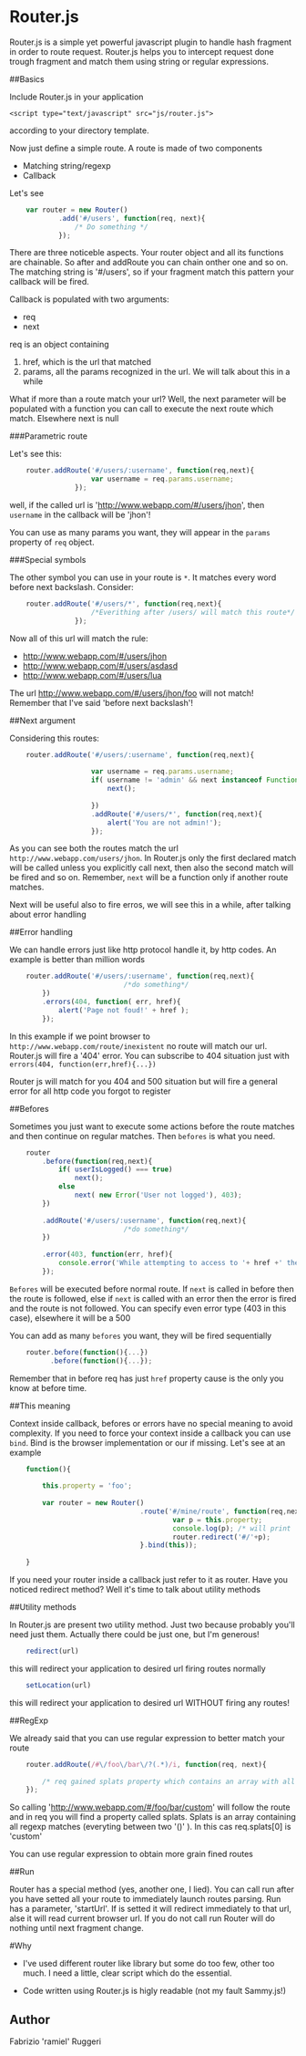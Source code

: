 Router.js
=========

Router.js is a simple yet powerful javascript plugin to handle hash fragment in order to route request.
Router.js helps you to intercept request done trough fragment and match them using string or regular expressions.

##Basics

Include Router.js in your application

	<script type="text/javascript" src="js/router.js">

according to your directory template.

Now just define a simple route. A route is made of two components

* Matching string/regexp
* Callback

Let's see

```javascript
	var router = new Router()
		   	.add('#/users', function(req, next){
				/* Do something */
			});
```

There are three noticeble aspects. Your router object and all its functions are chainable. So after and addRoute you can chain onther one and so on.
The matching string is '#/users', so if your fragment match this pattern your callback will be fired.

Callback is populated with two arguments:

* req
* next


req is an object containing

1. href, which is the url that matched
2. params, all the params recognized in the url. We will talk about this in a while

What if more than a route match your url? Well, the next parameter will be populated with a function you can call to execute the next route which match. Elsewhere next is null

###Parametric route

Let's see this:

```javascript
	router.addRoute('#/users/:username', function(req,next){
					var username = req.params.username;
				});
```

well, if the called url is 'http://www.webapp.com/#/users/jhon', then `username` in the callback will be 'jhon'!

You can use as many params you want, they will appear in the `params` property of `req` object.

###Special symbols

The other symbol you can use in your route is `*`. It matches every word before next backslash.
Consider:

```javascript
	router.addRoute('#/users/*', function(req,next){
					/*Everithing after /users/ will match this route*/
				});
```

Now all of this url will match the rule:

* http://www.webapp.com/#/users/jhon
* http://www.webapp.com/#/users/asdasd
* http://www.webapp.com/#/users/lua

The url http://www.webapp.com/#/users/jhon/foo will not match! Remember that I've said 'before next backslash'!

##Next argument

Considering this routes:

```javascript
	router.addRoute('#/users/:username', function(req,next){
	
					var username = req.params.username;
					if( username != 'admin' && next instanceof Function)
						next();
						
					})
					.addRoute('#/users/*', function(req,next){					
						alert('You are not admin!');
					});
```

As you can see both the routes match the url `http://www.webapp.com/users/jhon`. In Router.js only the first declared match will be called unless you explicitly
call next, then also the second match will be fired and so on. Remember, `next` will be a function only if another route matches.

Next will be useful also to fire erros, we will see this in a while, after talking about error handling

##Error handling

We can handle errors just like http protocol handle it, by http codes.
An example is better than million words

```javascript
	router.addRoute('#/users/:username', function(req,next){
							/*do something*/
		})
		.errors(404, function( err, href){
			alert('Page not foud!' + href );
		});
```

In this example if we point browser to `http://www.webapp.com/route/inexistent` no route will match our url. Router.js will fire a '404' error.
You can subscribe to 404 situation just with `errors(404, function(err,href){...})`

Router js will match for you 404 and 500 situation but will fire a general error for all http code you forgot to register

##Befores

Sometimes you just want to execute some actions before the route matches and then continue on regular matches. Then `befores` is what you need.

```javascript
	router
		.before(function(req,next){
			if( userIsLogged() === true)
				next();
			else
				next( new Error('User not logged'), 403);
		})
	
		.addRoute('#/users/:username', function(req,next){
							/*do something*/
		})
		
		.error(403, function(err, href){
			console.error('While attempting to access to '+ href +' the following error happened: '+err.message);
		});
```

`Befores` will be executed before normal route. If `next` is called in before then the route is followed, else if `next` is called with an error then the error is fired and the route is not followed.
You can specify even error type (403 in this case), elsewhere it will be a 500

You can add as many `befores` you want, they will be fired sequentially

```javascript
	router.before(function(){...})
		  .before(function(){...});
```

Remember that in before req has just `href` property cause is the only you know at before time. 
		  
##This meaning

Context inside callback, befores or errors have no special meaning to avoid complexity. If you need to force your context inside a callback you can use `bind`.
Bind is the browser implementation or our if missing. Let's see at an example

```javascript
	function(){
	
		this.property = 'foo';
		
		var router = new Router()
								.route('#/mine/route', function(req,next){
										var p = this.property;
										console.log(p); /* will print 'foo' */
										router.redirect('#/'+p);
								}.bind(this));
	
	}
```

If you need your router inside a callback just refer to it as router.
Have you noticed redirect method? Well it's time to talk about utility methods

##Utility methods

In Router.js are present two utility method. Just two because probably you'll need just them. Actually there could be just one, but I\'m generous!

```javascript
	redirect(url)
```

this will redirect your application to desired url firing routes normally

```javascript
	setLocation(url)
```

this will redirect your application to desired url WITHOUT firing any routes!

##RegExp

We already said that you can use regular expression to better match your route

```javascript
	router.addRoute(/#\/foo\/bar\/?(.*)/i, function(req, next){
		
		/* req gained splats property which contains an array with all your custom matches*/
	});
```

So calling 'http://www.webapp.com/#/foo/bar/custom' will follow the route and in req you will find a property called splats.
Splats is an array containing all regexp matches (everyting between two '()' ). In this cas req.splats[0] is 'custom'

You can use regular expression to obtain more grain fined routes


##Run

Router has a special method (yes, another one, I lied). You can call run after you have setted all your route to immediately launch routes parsing.
Run has a parameter, 'startUrl'. If is setted it will redirect immediately to that url, alse it will read current browser url.
If you do not call run Router will do nothing until next fragment change.


#Why

* I've used different router like library but some do too few, other too much. I need a little, clear script which do the essential.

* Code written using Router.js is higly readable (not my fault Sammy.js!)
 
	
## Author


Fabrizio 'ramiel' Ruggeri